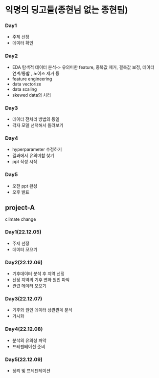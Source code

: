 # 익명의 딩고들(종현님 없는 종현팀)
### Day1
- 주제 선정
- 데이터 확인

### Day2
- EDA 탐색적 데이터 분석-> 유의미한 feature, 중복값 제거, 결측값 보정, 데이터 연계/통합 , 노이즈 제거 등
- feature engineering 
- data vectorize
- data scaling
- skewed data의 처리

### Day3
- 데이터 전처리 방법의 통일
- 각자 모델 선택해서 돌려보기

### Day4 
- hyperparameter 수정하기
- 결과에서 유의미함 찾기
- ppt 작성 시작

### Day5
- 오전 ppt 완성
- 오후 발표


## project-A
climate change

### Day1(22.12.05)
- 주제 선정
- 데이터 모으기

### Day2(22.12.06)
- 기후데이터 분석 후 지역 선정
- 선정 지역의 기후 변화 원인 파악
- 관련 데이터 모으기

### Day3(22.12.07)
- 기후와 원인 데이터 상관관계 분석
- 가시화

### Day4(22.12.08)
- 분석의 유의성 파악
- 프레젠테이션 준비

### Day5(22.12.09)
- 정리 및 프레젠테이션
